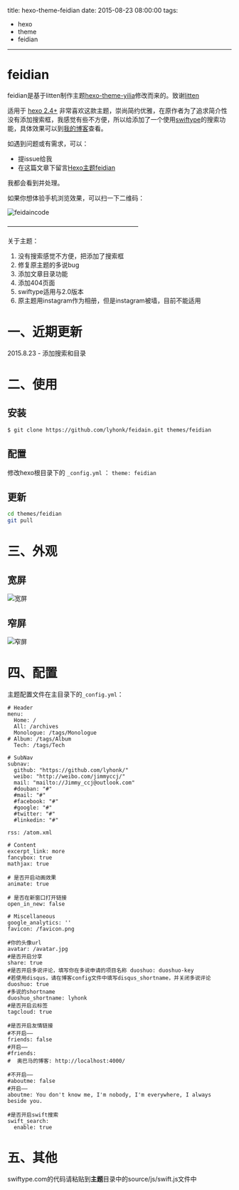 title: hexo-theme-feidian
date: 2015-08-23 08:00:00
tags:
 - hexo
 - theme
 - feidian
---

feidian
================
feidian是基于litten制作主题[hexo-theme-yilia](http://litten.github.io/2014/08/31/hexo-theme-yilia/)修改而来的。致谢[litten](http://litten.github.io/)

适用于 [hexo 2.4+](https://github.com/tommy351/hexo)
非常喜欢这款主题，崇尚简约优雅，在原作者为了追求简介性没有添加搜索框，我感觉有些不方便，所以给添加了一个使用[swiftype](http://www.swiftype.com/)的搜索功能，具体效果可以到[我的博客](http://feidian.click/)查看。           
 
如遇到问题或有需求，可以：
* 提issue给我
* 在这篇文章下留言[Hexo主题feidian](http://feidian.click/2015/08/23/hexo-theme-feidian/)


我都会看到并处理。

如果你想体验手机浏览效果，可以扫一下二维码：

![feidaincode](http://feidian.click/blogimg/feidianerweima.png)

—————————————————————

关于主题：

1. 没有搜索感觉不方便，把添加了搜索框  
2. 修复原主题的多说bug
3. 添加文章目录功能   
4. 添加404页面
5. swiftype适用与2.0版本
6. 原主题用instagram作为相册，但是instagram被墙，目前不能适用

# 一、近期更新

2015.8.23 - 添加搜索和目录

# 二、使用

## 安装

``` bash
$ git clone https://github.com/lyhonk/feidain.git themes/feidian
```

## 配置

修改hexo根目录下的 `_config.yml` ： `theme: feidian`

## 更新

``` bash
cd themes/feidian
git pull
```

# 三、外观

## **宽屏**
![宽屏](http://feidian.click/blogimg/kuan.png)        

## **窄屏**
![窄屏](http://feidian.click/blogimg/zhai.png)     

# 四、配置

主题配置文件在主目录下的`_config.yml`：

```
# Header
menu:
  Home: /
  All: /archives
  Monologue: /tags/Monologue
# Album: /tags/Album
  Tech: /tags/Tech

# SubNav
subnav:
  github: "https://github.com/lyhonk/"
  weibo: "http://weibo.com/jimmyccj/"
  mail: "mailto://Jimmy_ccj@outlook.com"
  #douban: "#"
  #mail: "#"
  #facebook: "#"
  #google: "#"
  #twitter: "#"
  #linkedin: "#"

rss: /atom.xml

# Content
excerpt_link: more
fancybox: true
mathjax: true

# 是否开启动画效果
animate: true

# 是否在新窗口打开链接
open_in_new: false

# Miscellaneous
google_analytics: ''
favicon: /favicon.png

#你的头像url
avatar: /avatar.jpg
#是否开启分享
share: true
#是否开启多说评论，填写你在多说申请的项目名称 duoshuo: duoshuo-key
#若使用disqus，请在博客config文件中填写disqus_shortname，并关闭多说评论
duoshuo: true
#多说的shortname
duoshuo_shortname: lyhonk
#是否开启云标签
tagcloud: true

#是否开启友情链接
#不开启——
friends: false
#开启——
#friends:
#  奥巴马的博客: http://localhost:4000/

#不开启——
#aboutme: false
#开启——
aboutme: You don't know me, I'm nobody, I'm everywhere, I always beside you. 

#是否开启swift搜索
swift_search:
  enable: true

```
# 五、其他

swiftype.com的代码请粘贴到**主题**目录中的source/js/swift.js文件中

